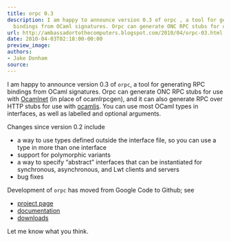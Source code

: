 ```yaml
---
title: orpc 0.3
description: I am happy to announce version 0.3 of orpc , a tool for generating RPC
  bindings from OCaml signatures. Orpc can generate ONC RPC stubs for u...
url: http://ambassadortothecomputers.blogspot.com/2010/04/orpc-03.html
date: 2010-04-03T02:18:00-00:00
preview_image:
authors:
- Jake Donham
source:
---
```


<p>I am happy to announce version 0.3 of <code>orpc</code>, a tool for generating RPC bindings from OCaml signatures. Orpc can generate ONC RPC stubs for use with <a href="http://projects.camlcity.org/projects/ocamlnet.html">Ocamlnet</a> (in place of ocamlrpcgen), and it can also generate RPC over HTTP stubs for use with <a href="http://github.com/jaked/ocamljs">ocamljs</a>. You can use most OCaml types in interfaces, as well as labelled and optional arguments.</p> 
 
<p>Changes since version 0.2 include</p> 
 
<ul> 
<li>a way to use types defined outside the interface file, so you can use a type in more than one interface</li> 
 
<li>support for polymorphic variants</li> 
 
<li>a way to specify &ldquo;abstract&rdquo; interfaces that can be instantiated for synchronous, asynchronous, and Lwt clients and servers</li> 
 
<li>bug fixes</li> 
</ul> 
 
<p>Development of <code>orpc</code> has moved from Google Code to Github; see</p> 
 
<ul> 
<li><a href="http://github.com/jaked/orpc">project page</a></li> 
 
<li><a href="http://jaked.github.com/orpc">documentation</a></li> 
 
<li><a href="http://github.com/jaked/orpc/downloads">downloads</a></li> 
</ul> 
 
<p>Let me know what you think.</p>
